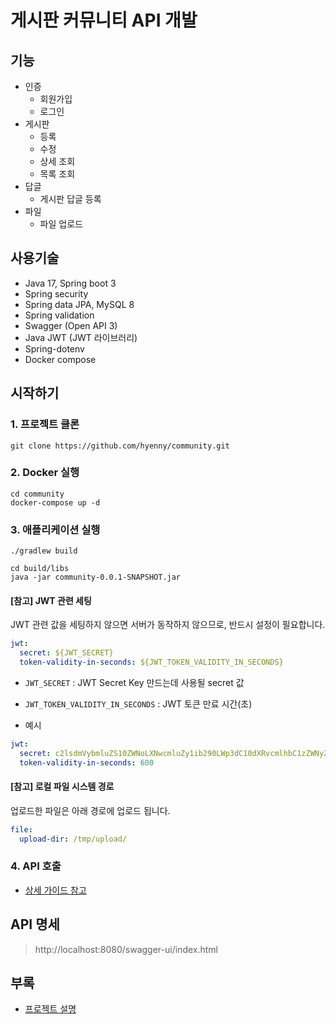 # 게시판 커뮤니티 API 개발

## 기능
- 인증
  - 회원가입
  - 로그인
- 게시판
  - 등록
  - 수정
  - 상세 조회
  - 목록 조회
- 답글
  - 게시판 답글 등록
- 파일
  - 파일 업로드

## 사용기술
- Java 17, Spring boot 3
- Spring security
- Spring data JPA, MySQL 8
- Spring validation 
- Swagger (Open API 3)
- Java JWT (JWT 라이브러리)
- Spring-dotenv
- Docker compose


## 시작하기

### 1. 프로젝트 클론
```
git clone https://github.com/hyenny/community.git
```

### 2. Docker 실행
```
cd community
docker-compose up -d
```

### 3. 애플리케이션 실행
```
./gradlew build
```

```
cd build/libs
java -jar community-0.0.1-SNAPSHOT.jar
```



#### [참고] JWT 관련 세팅

JWT 관련 값을 세팅하지 않으면 서버가 동작하지 않으므로, 반드시 설정이 필요합니다. 

```yaml
jwt:
  secret: ${JWT_SECRET}
  token-validity-in-seconds: ${JWT_TOKEN_VALIDITY_IN_SECONDS}
```
- `JWT_SECRET` : JWT Secret Key 만드는데 사용될 secret 값
- `JWT_TOKEN_VALIDITY_IN_SECONDS` : JWT 토큰 만료 시간(초)


- 예시
```yaml
jwt:
  secret: c2lsdmVybmluZS10ZWNoLXNwcmluZy1ib290LWp3dC10dXRvcmlhbC1zZWNyZXQtc2lsdmVybmluZS10ZWNoLXNwcmluZy1ib290LWp3dC10dXRvcmlhbC1zZWNyZXQK
  token-validity-in-seconds: 600
```


#### [참고] 로컬 파일 시스템 경로
업로드한 파일은 아래 경로에 업로드 됩니다.

```yaml
file:
  upload-dir: /tmp/upload/
```


### 4. API 호출
- [상세 가이드 참고](src%2Fdocs%2Fapi-guide.md)


## API 명세
> http://localhost:8080/swagger-ui/index.html



## 부록
- [프로젝트 설명](src%2Fdocs%2Fdescription.md)